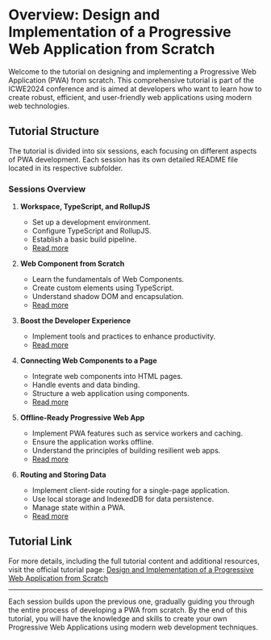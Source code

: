 # Overview: Design and Implementation of a Progressive Web Application from Scratch

Welcome to the tutorial on designing and implementing a Progressive Web Application (PWA) from scratch. This comprehensive tutorial is part of the ICWE2024 conference and is aimed at developers who want to learn how to create robust, efficient, and user-friendly web applications using modern web technologies.

## Tutorial Structure

The tutorial is divided into six sessions, each focusing on different aspects of PWA development. Each session has its own detailed README file located in its respective subfolder.

### Sessions Overview

1. **Workspace, TypeScript, and RollupJS**
   - Set up a development environment.
   - Configure TypeScript and RollupJS.
   - Establish a basic build pipeline.
   - [Read more](session1/readme.md)

2. **Web Component from Scratch**
   - Learn the fundamentals of Web Components.
   - Create custom elements using TypeScript.
   - Understand shadow DOM and encapsulation.
   - [Read more](session2/readme.md)

3. **Boost the Developer Experience**
   - Implement tools and practices to enhance productivity.
   - [Read more](session3/readme.md)

4. **Connecting Web Components to a Page**
   - Integrate web components into HTML pages.
   - Handle events and data binding.
   - Structure a web application using components.
   - [Read more](session4/readme.md)

5. **Offline-Ready Progressive Web App**
   - Implement PWA features such as service workers and caching.
   - Ensure the application works offline.
   - Understand the principles of building resilient web apps.
   - [Read more](session5/readme.md)

6. **Routing and Storing Data**
   - Implement client-side routing for a single-page application.
   - Use local storage and IndexedDB for data persistence.
   - Manage state within a PWA.
   - [Read more](session6/readme.md)

## Tutorial Link

For more details, including the full tutorial content and additional resources, visit the official tutorial page: [Design and Implementation of a Progressive Web Application from Scratch](https://tomuench.github.io/icwe2024_web_comps_tutorial/)

---

Each session builds upon the previous one, gradually guiding you through the entire process of developing a PWA from scratch. By the end of this tutorial, you will have the knowledge and skills to create your own Progressive Web Applications using modern web development techniques.